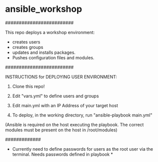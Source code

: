 # ansible_workshop

#########################

This repo deploys a workshop environment: 
- creates users 
- creates groups
- updates and installs packages. 
- Pushes configuration files and modules. 

#########################

INSTRUCTIONS for DEPLOYING USER ENVIRONMENT:

1. Clone this repo!

2. Edit "vars.yml" to define users and groups

3. Edit main.yml with an IP Address of your target host 

3. To deploy, in the working directory, run "ansible-playbook main.yml"

(Ansible is required on the host executing the playbook. The correct modules must be present on the host in /root/modules)

#############

* Currently need to define passwords for users as the root user via the terminal. Needs passwords defined in playbook * 
